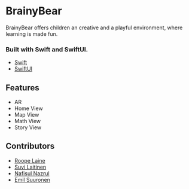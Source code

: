 # BrainyBear
BrainyBear offers children an creative and a playful environment, where learning is made fun.

### Built with Swift and SwiftUI.
- [Swift](https://developer.apple.com/swift/)
- [SwiftUI](https://developer.apple.com/xcode/swiftui/)

## Features
- AR
- Home View
- Map View
- Math View
- Story View

## Contributors
- [Roope Laine](https://github.com/Liideli)
- [Suvi Laitinen](https://github.com/Sofvi/)
- [Nafisul Nazrul](https://github.com/nafitus)
- [Emil Suuronen](https://github.com/EmilSuuronen)
